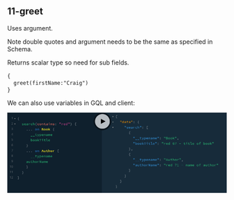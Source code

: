 ## 11-greet

Uses argument.

Note double quotes and argument needs to be the same as specified in Schema.

Returns scalar type so need for sub fields.

```
{
  greet(firstName:"Craig")
}
```

We can also use variables in GQL and client:

![gql](/_images/22-unions.png)

